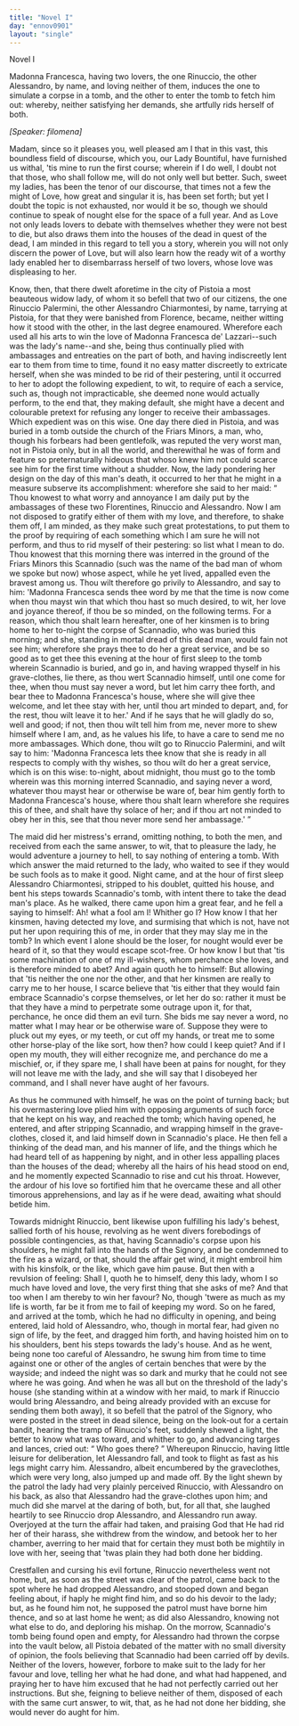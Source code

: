 ```yaml
---
title: "Novel I"
day: "ennov0901"
layout: "single"
---
```

<html>
 <head>
 </head>
 <body>
  <div id="nov0901" type="novella" who="filomena">
   <head>
    Novel I
   </head>
   <argument>
    <p>
     <milestone id="p09010001"/>
     <!--(i)-->
     Madonna Francesca, having two lovers, the one Rinuccio,
 the other Alessandro, by name, and loving neither of
 them, induces the one to simulate a corpse in a tomb,
 and the other to enter the tomb to fetch him out:
 whereby, neither satisfying her demands, she artfully
 rids herself of both.
     <!--(/i)-->
    </p>
   </argument>
   <p>
    <i>
     [Speaker: filomena]
    </i>
   </p>
   <div3 type="commentary" who="filomena">
    <p>
     <milestone id="p09010002"/>
     <!--(sc)-->
     Madam,
     <!--(/sc)-->
     since so it pleases you, well pleased am I that in this
 vast, this boundless field of discourse, which you, our Lady Bountiful,
 have furnished us withal, 'tis mine to run the first course; wherein
 if I do well, I doubt not that those, who shall follow me, will do
 not only well but better.
     <milestone id="p09010003"/>
     Such, sweet my ladies, has been the tenor
 of our discourse, that times not a few the might of Love, how great
 and singular it is, has been set forth; but yet I doubt the topic is not
 exhausted, nor would it be so, though we should continue to speak
 of nought else for the space of a full year.
     <milestone id="p09010004"/>
     And as Love not only
 leads lovers to debate with themselves whether they were not best to
 die, but also draws them into the houses of the dead in quest of the
 dead, I am minded in this regard to tell you a story, wherein you
 will not only discern the power of Love, but will also learn how the
 ready wit of a worthy lady enabled her to disembarrass herself of two
 lovers, whose love was displeasing to her.
    </p>
   </div3>
   <p>
    <milestone id="p09010005"/>
    Know, then, that there dwelt aforetime in the city of Pistoia a
 most beauteous widow lady, of whom it so befell that two of our
 citizens, the one Rinuccio Palermini, the other Alessandro Chiarmontesi,
 by name, tarrying at Pistoia, for that they were banished
 from Florence, became, neither witting how it stood with the other,
 in the last degree enamoured.
    <milestone id="p09010006"/>
    Wherefore each used all his arts
    <pb n="266"/>
    to win the love of Madonna Francesca de' Lazzari--such was the
 lady's name--and she, being thus continually plied with ambassages
 and entreaties on the part of both, and having indiscreetly lent ear
 to them from time to time, found it no easy matter discreetly to
 extricate herself, when she was minded to be rid of their pestering,
    <milestone id="p09010007"/>
    until it occurred to her to adopt the following expedient, to wit,
 to require of each a service, such as, though not impracticable,
 she deemed none would actually perform, to the end that, they
 making default, she might have a decent and colourable pretext
 for refusing any longer to receive their ambassages. Which expedient
 was on this wise.
    <milestone id="p09010008"/>
    One day there died in Pistoia, and was
 buried in a tomb outside the church of the Friars Minors, a man,
 who, though his forbears had been gentlefolk, was reputed the very
 worst man, not in Pistoia only, but in all the world,
    <milestone id="p09010009"/>
    and therewithal
 he was of form and feature so preternaturally hideous that
 whoso knew him not could scarce see him for the first time without
 a shudder. Now, the lady pondering her design on the day of this
 man's death, it occurred to her that he might in a measure subserve
 its accomplishment:
    <milestone id="p09010010"/>
    wherefore she said to her maid:
    <q direct="unspecified">
     Thou
 knowest to what worry and annoyance I am daily put by the
 ambassages of these two Florentines, Rinuccio and Alessandro.
 Now I am not disposed to gratify either of them with my love, and
 therefore, to shake them off, I am minded, as they make such great
 protestations, to put them to the proof by requiring of each something
 which I am sure he will not perform, and thus to rid myself
 of their pestering:
     <milestone id="p09010011"/>
     so list what I mean to do. Thou knowest that
 this morning there was interred in the ground of the Friars Minors
 this Scannadio (such was the name of the bad man of whom we
 spoke but now) whose aspect, while he yet lived, appalled even the
 bravest among us.
     <milestone id="p09010012"/>
     Thou wilt therefore go privily to Alessandro,
 and say to him: 'Madonna Francesca sends thee word by me that
 the time is now come when thou mayst win that which thou hast
 so much desired, to wit, her love and joyance thereof, if thou be so
 minded, on the following terms.
     <milestone id="p09010013"/>
     For a reason, which thou shalt
 learn hereafter, one of her kinsmen is to bring home to her to-night
 the corpse of Scannadio, who was buried this morning; and she,
 standing in mortal dread of this dead man, would fain not see him;
     <milestone id="p09010014"/>
     wherefore she prays thee to do her a great service, and be so good as
     <pb n="267"/>
     to get thee this evening at the hour of first sleep to the tomb wherein
 Scannadio is buried, and go in, and having wrapped thyself in his
 grave-clothes, lie there, as thou wert Scannadio himself, until one
 come for thee, when thou must say never a word, but let him carry
 thee forth, and bear thee to Madonna Francesca's house, where she
 will give thee welcome, and let thee stay with her, until thou art
 minded to depart, and, for the rest, thou wilt leave it to her.'
     <milestone id="p09010015"/>
     And
 if he says that he will gladly do so, well and good; if not, then thou
 wilt tell him from me, never more to shew himself where I am,
 and, as he values his life, to have a care to send me no more ambassages.
     <milestone id="p09010016"/>
     Which done, thou wilt go to Rinuccio Palermini, and
 wilt say to him: 'Madonna Francesca lets thee know that she is
 ready in all respects to comply with thy wishes, so thou wilt do her
 a great service, which is on this wise: to-night, about midnight,
 thou must go to the tomb wherein was this morning interred
 Scannadio, and saying never a word, whatever thou mayst hear
 or otherwise be ware of, bear him gently forth to Madonna
 Francesca's house,
     <milestone id="p09010017"/>
     where thou shalt learn wherefore she requires
 this of thee, and shalt have thy solace of her; and if thou art not
 minded to obey her in this, see that thou never more send her
 ambassage.'
    </q>
   </p>
   <p>
    <milestone id="p09010018"/>
    The maid did her mistress's errand, omitting nothing, to both
 the men, and received from each the same answer, to wit, that to
 pleasure the lady, he would adventure a journey to hell, to say
 nothing of entering a tomb. With which answer the maid returned
 to the lady, who waited to see if they would be such fools as to make
 it good.
    <milestone id="p09010019"/>
    Night came, and at the hour of first sleep Alessandro
 Chiarmontesi, stripped to his doublet, quitted his house, and bent his
 steps towards Scannadio's tomb, with intent there to take the dead
 man's place. As he walked, there came upon him a great fear,
    <milestone id="p09010020"/>
    and
 he fell a saying to himself: Ah! what a fool am I! Whither go
 I? How know I that her kinsmen, having detected my love, and
 surmising that which is not, have not put her upon requiring this of
 me, in order that they may slay me in the tomb? In which event I
 alone should be the loser, for nought would ever be heard of it, so
 that they would escape scot-free. Or how know I but that 'tis
 some machination of one of my ill-wishers, whom perchance she
 loves, and is therefore minded to abet?
    <milestone id="p09010021"/>
    And again quoth he to
    <pb n="268"/>
    himself: But allowing that 'tis neither the one nor the other, and
 that her kinsmen are really to carry me to her house, I scarce believe
 that 'tis either that they would fain embrace Scannadio's corpse themselves,
 or let her do so: rather it must be that they have a mind to
 perpetrate some outrage upon it, for that, perchance, he once did
 them an evil turn.
    <milestone id="p09010022"/>
    She bids me say never a word, no matter what
 I may hear or be otherwise ware of. Suppose they were to pluck
 out my eyes, or my teeth, or cut off my hands, or treat me to some
 other horse-play of the like sort, how then? how could I keep
 quiet?
    <milestone id="p09010023"/>
    And if I open my mouth, they will either recognize me,
 and perchance do me a mischief, or, if they spare me, I shall have
 been at pains for nought, for they will not leave me with the lady,
 and she will say that I disobeyed her command, and I shall never
 have aught of her favours.
   </p>
   <p>
    <milestone id="p09010024"/>
    As thus he communed with himself, he was on the point of
 turning back; but his overmastering love plied him with opposing
 arguments of such force that he kept on his way, and reached
 the tomb; which having opened, he entered, and after stripping
 Scannadio, and wrapping himself in the grave-clothes, closed it, and
 laid himself down in Scannadio's place. He then fell a thinking of the
 dead man, and his manner of life, and the things which he had heard
 tell of as happening by night, and in other less appalling places than
 the houses of the dead;
    <milestone id="p09010025"/>
    whereby all the hairs of his head stood on end,
 and he momently expected Scannadio to rise and cut his throat.
    <milestone id="p09010026"/>
    However, the ardour of his love so fortified him that he overcame
 these and all other timorous apprehensions, and lay as if he were
 dead, awaiting what should betide him.
   </p>
   <p>
    <milestone id="p09010027"/>
    Towards midnight Rinuccio, bent likewise upon fulfilling his
 lady's behest, sallied forth of his house, revolving as he went divers
 forebodings of possible contingencies, as that, having Scannadio's
 corpse upon his shoulders, he might fall into the hands of the Signory,
 and be condemned to the fire as a wizard, or that, should the affair
 get wind, it might embroil him with his kinsfolk, or the like, which
 gave him pause.
    <milestone id="p09010028"/>
    But then with a revulsion of feeling: Shall I,
 quoth he to himself, deny this lady, whom I so much have loved and
 love, the very first thing that she asks of me? And that too when
 I am thereby to win her favour? No, though 'twere as much as my
 life is worth, far be it from me to fail of keeping my word. So on
    <pb n="269"/>
    he fared, and arrived at the tomb, which he had no difficulty in
 opening, and being entered, laid hold of
    <milestone id="p09010029"/>
    Alessandro, who, though
 in mortal fear, had given no sign of life, by the feet, and dragged
 him forth, and having hoisted him on to his shoulders, bent his steps
 towards the lady's house. And as he went, being none too careful
 of Alessandro, he swung him from time to time against one or other
 of the angles of certain benches that were by the wayside; and
 indeed the night was so dark and murky that he could not see where
 he was going.
    <milestone id="p09010030"/>
    And when he was all but on the threshold of the
 lady's house (she standing within at a window with her maid, to mark
 if Rinuccio would bring Alessandro, and being already provided with
 an excuse for sending them both away), it so befell that the patrol of
 the Signory, who were posted in the street in dead silence, being on
 the look-out for a certain bandit, hearing the tramp of Rinuccio's
 feet, suddenly shewed a light, the better to know what was toward,
 and whither to go, and advancing targes and lances,
    <milestone id="p09010031"/>
    cried out:
    <q direct="unspecified">
     Who goes there?
    </q>
    Whereupon Rinuccio, having little leisure
 for deliberation, let Alessandro fall, and took to flight as fast as his
 legs might carry him. Alessandro, albeit encumbered by the graveclothes,
 which were very long, also jumped up and made off.
    <milestone id="p09010032"/>
    By
 the light shewn by the patrol the lady had very plainly perceived
 Rinuccio, with Alessandro on his back, as also that Alessandro had
 the grave-clothes upon him; and much did she marvel at the daring
 of both, but, for all that, she laughed heartily to see Rinuccio drop
 Alessandro, and Alessandro run away.
    <milestone id="p09010033"/>
    Overjoyed at the turn the
 affair had taken, and praising God that He had rid her of their harass,
 she withdrew from the window, and betook her to her chamber,
 averring to her maid that for certain they must both be mightily in
 love with her, seeing that 'twas plain they had both done her
 bidding.
   </p>
   <p>
    <milestone id="p09010034"/>
    Crestfallen and cursing his evil fortune, Rinuccio nevertheless
 went not home, but, as soon as the street was clear of the patrol,
 came back to the spot where he had dropped Alessandro, and stooped
 down and began feeling about, if haply he might find him, and so do
 his devoir to the lady; but, as he found him not, he supposed the
 patrol must have borne him thence, and so at last home he went; as
 did also Alessandro, knowing not what else to do, and deploring his
 mishap.
    <milestone id="p09010035"/>
    On the morrow, Scannadio's tomb being found open and
    <pb n="270"/>
    empty, for Alessandro had thrown the corpse into the vault below,
 all Pistoia debated of the matter with no small diversity of opinion,
 the fools believing that Scannadio had been carried off by devils.
    <milestone id="p09010036"/>
    Neither of the lovers, however, forbore to make suit to the lady for
 her favour and love, telling her what he had done, and what had happened,
 and praying her to have him excused that he had not perfectly
 carried out her instructions. But she, feigning to believe neither of
 them, disposed of each with the same curt answer, to wit, that, as he
 had not done her bidding, she would never do aught for him.
   </p>
  </div>
 </body>
</html>